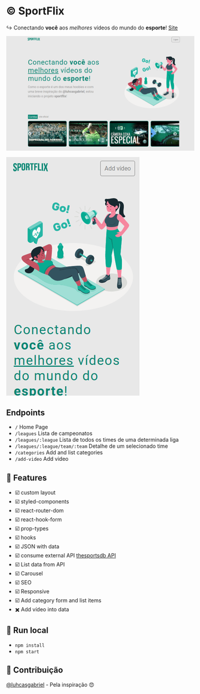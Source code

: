# :copyright: SportFlix

:arrow_right_hook: Conectando **você** aos *melhores* vídeos do mundo do **esporte**! [Site](https://sportflix.vercel.app/)

![Home desktop](https://raw.githubusercontent.com/laisfrigerio/sport-flix/master/screenshots/home-desktop-league.png)

![Home mobile](https://raw.githubusercontent.com/laisfrigerio/sport-flix/master/screenshots/home-mobile.png)

## Endpoints

- `/` Home Page
- `/leagues` Lista de campeonatos
- `/leagues/:league` Lista de todos os times de uma determinada liga
- `/leagues/:league/team/:team` Detalhe de um selecionado time
- `/categories` Add and list categories
- `/add-video` Add video 

## :pencil: Features

- :ballot_box_with_check: custom layout
- :ballot_box_with_check: styled-components
- :ballot_box_with_check: react-router-dom
- :ballot_box_with_check: react-hook-form
- :ballot_box_with_check: prop-types
- :ballot_box_with_check: hooks
- :ballot_box_with_check: JSON with data
- :ballot_box_with_check: consume external API [thesportsdb API](https://www.thesportsdb.com/api.php?)
- :ballot_box_with_check: List data from API
- :ballot_box_with_check: Carousel
- :ballot_box_with_check: SEO
- :ballot_box_with_check: Responsive
- :ballot_box_with_check: Add category form and list items
- :heavy_multiplication_x: Add vídeo into data

## :gem: Run local

- `npm install`
- `npm start`

## :muscle: Contribuição

[@luhcasgabriel](https://github.com/lucashgabriel/) - Pela inspiração :heart_eyes: